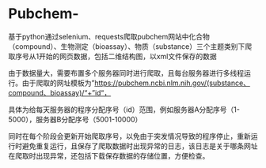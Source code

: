 # Pubchem-
基于python通过selenium、requests爬取pubchem网站中化合物（compound）、生物测定（bioassay）、物质（substance）三个主题类别下爬取序号从1开始的网页数据，包括二维结构图，以xml文件保存的数据

由于数据量大，需要布置多个服务器同时进行爬取，且每台服务器进行多线程运行。由于爬取的网址模板为”https://pubchem.ncbi.nlm.nih.gov/(substance、compound、bioassay)/“+”id“， 

具体为给每天服务器的程序分配序号（id）范围，例如服务器A分配序号（1-5000），服务器B分配序号（5001-10000）

同时在每个阶段会更新开始爬取序号，以免由于突发情况导致的程序停止，重新运行时避免重复运行，且保存了爬取数据时出现异常的日志，该日志是关于哪条网址在爬取时出现异常，还包括下载保存数据的存储位置，方便检查。
